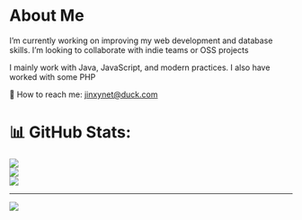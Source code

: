 # About Me
I’m currently working on improving my web development and database skills. I’m looking to collaborate with indie teams or OSS projects   

I mainly work with Java, JavaScript, and modern practices. I also have worked with some PHP 

📧 How to reach me: jinxynet@duck.com<br>

# 📊 GitHub Stats:
![](https://github-readme-stats.vercel.app/api?username=jinxynet&theme=dark&hide_border=false&include_all_commits=false&count_private=false)<br/>
![](https://nirzak-streak-stats.vercel.app/?user=jinxynet&theme=dark&hide_border=false)<br/>
![](https://github-readme-stats.vercel.app/api/top-langs/?username=jinxynet&theme=dark&hide_border=false&include_all_commits=false&count_private=false&layout=compact)

---
[![](https://visitcount.itsvg.in/api?id=jinxynet&icon=0&color=0)](https://visitcount.itsvg.in)

<!-- Proudly created with GPRM ( https://gprm.itsvg.in ) -->
